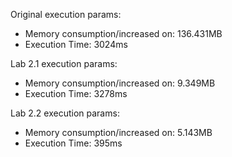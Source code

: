 Original execution params:
 - Memory consumption/increased on: 136.431MB
 - Execution Time: 3024ms

Lab 2.1 execution params:
 - Memory consumption/increased on: 9.349MB
 - Execution Time: 3278ms
 
Lab 2.2 execution params:
 - Memory consumption/increased on: 5.143MB
 - Execution Time: 395ms